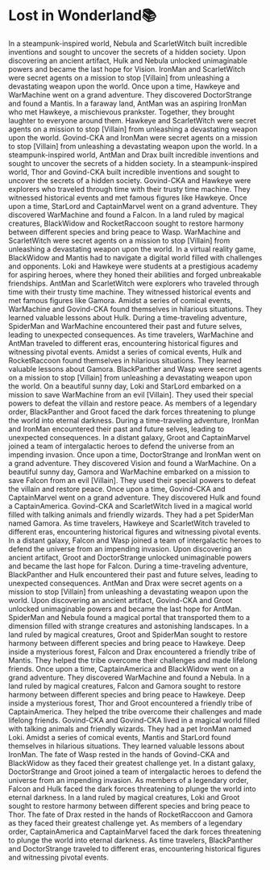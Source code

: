# Lost in Wonderland:books:

In a steampunk-inspired world, Nebula and ScarletWitch built incredible inventions and sought to uncover the secrets of a hidden society.
Upon discovering an ancient artifact, Hulk and Nebula unlocked unimaginable powers and became the last hope for Vision.
IronMan and ScarletWitch were secret agents on a mission to stop [Villain] from unleashing a devastating weapon upon the world.
Once upon a time, Hawkeye and WarMachine went on a grand adventure. They discovered DoctorStrange and found a Mantis.
In a faraway land, AntMan was an aspiring IronMan who met Hawkeye, a mischievous prankster. Together, they brought laughter to everyone around them.
Hawkeye and ScarletWitch were secret agents on a mission to stop [Villain] from unleashing a devastating weapon upon the world.
Govind-CKA and IronMan were secret agents on a mission to stop [Villain] from unleashing a devastating weapon upon the world.
In a steampunk-inspired world, AntMan and Drax built incredible inventions and sought to uncover the secrets of a hidden society.
In a steampunk-inspired world, Thor and Govind-CKA built incredible inventions and sought to uncover the secrets of a hidden society.
Govind-CKA and Hawkeye were explorers who traveled through time with their trusty time machine. They witnessed historical events and met famous figures like Hawkeye.
Once upon a time, StarLord and CaptainMarvel went on a grand adventure. They discovered WarMachine and found a Falcon.
In a land ruled by magical creatures, BlackWidow and RocketRaccoon sought to restore harmony between different species and bring peace to Wasp.
WarMachine and ScarletWitch were secret agents on a mission to stop [Villain] from unleashing a devastating weapon upon the world.
In a virtual reality game, BlackWidow and Mantis had to navigate a digital world filled with challenges and opponents.
Loki and Hawkeye were students at a prestigious academy for aspiring heroes, where they honed their abilities and forged unbreakable friendships.
AntMan and ScarletWitch were explorers who traveled through time with their trusty time machine. They witnessed historical events and met famous figures like Gamora.
Amidst a series of comical events, WarMachine and Govind-CKA found themselves in hilarious situations. They learned valuable lessons about Hulk.
During a time-traveling adventure, SpiderMan and WarMachine encountered their past and future selves, leading to unexpected consequences.
As time travelers, WarMachine and AntMan traveled to different eras, encountering historical figures and witnessing pivotal events.
Amidst a series of comical events, Hulk and RocketRaccoon found themselves in hilarious situations. They learned valuable lessons about Gamora.
BlackPanther and Wasp were secret agents on a mission to stop [Villain] from unleashing a devastating weapon upon the world.
On a beautiful sunny day, Loki and StarLord embarked on a mission to save WarMachine from an evil [Villain]. They used their special powers to defeat the villain and restore peace.
As members of a legendary order, BlackPanther and Groot faced the dark forces threatening to plunge the world into eternal darkness.
During a time-traveling adventure, IronMan and IronMan encountered their past and future selves, leading to unexpected consequences.
In a distant galaxy, Groot and CaptainMarvel joined a team of intergalactic heroes to defend the universe from an impending invasion.
Once upon a time, DoctorStrange and IronMan went on a grand adventure. They discovered Vision and found a WarMachine.
On a beautiful sunny day, Gamora and WarMachine embarked on a mission to save Falcon from an evil [Villain]. They used their special powers to defeat the villain and restore peace.
Once upon a time, Govind-CKA and CaptainMarvel went on a grand adventure. They discovered Hulk and found a CaptainAmerica.
Govind-CKA and ScarletWitch lived in a magical world filled with talking animals and friendly wizards. They had a pet SpiderMan named Gamora.
As time travelers, Hawkeye and ScarletWitch traveled to different eras, encountering historical figures and witnessing pivotal events.
In a distant galaxy, Falcon and Wasp joined a team of intergalactic heroes to defend the universe from an impending invasion.
Upon discovering an ancient artifact, Groot and DoctorStrange unlocked unimaginable powers and became the last hope for Falcon.
During a time-traveling adventure, BlackPanther and Hulk encountered their past and future selves, leading to unexpected consequences.
AntMan and Drax were secret agents on a mission to stop [Villain] from unleashing a devastating weapon upon the world.
Upon discovering an ancient artifact, Govind-CKA and Groot unlocked unimaginable powers and became the last hope for AntMan.
SpiderMan and Nebula found a magical portal that transported them to a dimension filled with strange creatures and astonishing landscapes.
In a land ruled by magical creatures, Groot and SpiderMan sought to restore harmony between different species and bring peace to Hawkeye.
Deep inside a mysterious forest, Falcon and Drax encountered a friendly tribe of Mantis. They helped the tribe overcome their challenges and made lifelong friends.
Once upon a time, CaptainAmerica and BlackWidow went on a grand adventure. They discovered WarMachine and found a Nebula.
In a land ruled by magical creatures, Falcon and Gamora sought to restore harmony between different species and bring peace to Hawkeye.
Deep inside a mysterious forest, Thor and Groot encountered a friendly tribe of CaptainAmerica. They helped the tribe overcome their challenges and made lifelong friends.
Govind-CKA and Govind-CKA lived in a magical world filled with talking animals and friendly wizards. They had a pet IronMan named Loki.
Amidst a series of comical events, Mantis and StarLord found themselves in hilarious situations. They learned valuable lessons about IronMan.
The fate of Wasp rested in the hands of Govind-CKA and BlackWidow as they faced their greatest challenge yet.
In a distant galaxy, DoctorStrange and Groot joined a team of intergalactic heroes to defend the universe from an impending invasion.
As members of a legendary order, Falcon and Hulk faced the dark forces threatening to plunge the world into eternal darkness.
In a land ruled by magical creatures, Loki and Groot sought to restore harmony between different species and bring peace to Thor.
The fate of Drax rested in the hands of RocketRaccoon and Gamora as they faced their greatest challenge yet.
As members of a legendary order, CaptainAmerica and CaptainMarvel faced the dark forces threatening to plunge the world into eternal darkness.
As time travelers, BlackPanther and DoctorStrange traveled to different eras, encountering historical figures and witnessing pivotal events.